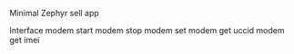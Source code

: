 Minimal Zephyr sell app

Interface
modem start
modem stop
modem set <whatever>
modem get uccid
modem get imei